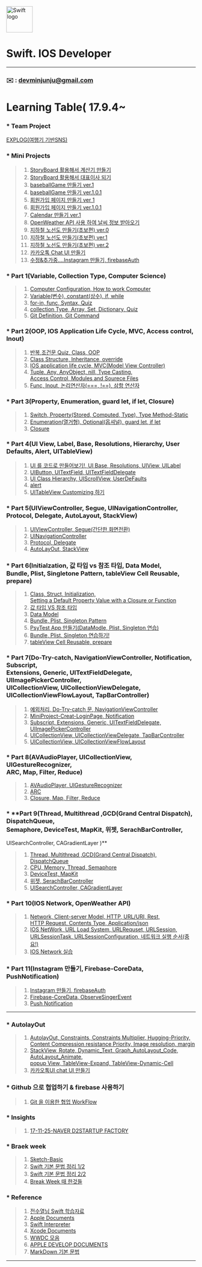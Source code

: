 
<img src="https://swift.org/assets/images/swift.svg" alt="Swift logo" height="70" >


# Swift. IOS Developer  

  
---   
### **:envelope:**  : <devminjunju@gmail.com>


# Learning Table( 17.9.4~

### * **Team Project**
[EXPLOG(여행기 기반SNS)](https://github.com/devminjun/EXPLOG)

### *  **Mini Projects**

> 1. [StoryBoard 활용해서 계산기 만들기](/study/8_17-9-14.md) 
> 2. [StoryBoard 활용해서 대표이사 되기](/study/12_17-9-18.md)
> 3. [baseballGame 만들기 ver.1](/study/16_17-9-21.md)
> 4. [baseballGame 만들기 ver.1.0.1](/study/16-1_17-9-21.md)
> 5. [회원가입 페이지 만들기 ver 1](/study/19_17-9-27.md)
> 6. [회원가입 페이지 만들기 ver.1.0.1](/study/19-1_17-9-27.md)
> 7. [Calendar 만들기 ver.1](/study/44_17-11-8-Calendar.md) 
> 8. [OpenWeather API 사용 하여 날씨 정보 받아오기](/study/49_17-11-16-OpenWeatherAPI.md)
> 9. [지하철 노선도 만들기(초보편) ver.0](/breakweek/CreatSubway.md)
> 10. [지하철 노선도 만들기(초보편) ver.1](https://devminjun.github.io/blog/CreatSubway-ver1)
> 11. [지하철 노선도 만들기(초보편) ver.2](https://devminjun.github.io/blog/CreatSubway-ver2) 
> 12. [카카오톡 Chat UI 만들기](/IOS-AutoLayOut/AutolayOut-Study/17-11-19-kakaotalk.md)
> 13. [수정&추가중....Instagram 만들기, firebaseAuth](/study/51_17-11-20-make-instagram-firebase-Auth.md)
>  

### *  **Part 1(Variable, Collection Type, Computer Science)**

> 1. [Computer Configuration, How to work Computer](/Part_1/1_17-9-4-How_to_work_Computer.md)
> 2. [Variable(변수), constant(상수), if, while](/Part_1/2_17-9-5-Variable_constant_if_while.md)
> 3. [for-in, func, Syntax, Quiz](/Part_1/3_17-9-6-for_in_func.md)
> 4. [collection Type, Array, Set, Dictionary, Quiz](/Part_1/4_17-9-7-CollectionType.md)
> 5. [Git Definition, Git Command](/Part_1/5_17-9-8-git.md)

### *  **Part 2(OOP, IOS Application Life Cycle, MVC, Access control, Inout)**

> 1. [반복,조건문 Quiz, Class, OOP](/Part_2/6_17-9-11.md)
> 2. [Class Structure, Inheritance, override](/Part_2/7_17-9-13.md)
> 3. [IOS application life cycle, MVC(Model View Controller)](/Part_2/9_17-9-15.md)
> 4. [Tuple, Any, AnyObject, nill, Type Casting, <br> Access Control, Modules and Sourece Files](/Part_2/10_17-9-16.md)
> 5. [Func, Inout, 논리연산자(===, !==), 삼항 연산자](/Part_2/11_17-9-16.md)


### *  **Part 3(Property, Enumeration, guard let, if let, Closure)**

> 1. [Switch, Property(Stored, Computed, Type), Type Method-Static](/Part_3/13_17-9-18.md)
> 2. [Enumeration(열거형), Optional(옵셔널), guard let, if let ](/Part_3/14_17-9-19.md)
> 3. [Closure](/Part_3/15_17-9-20.md)


### *  **Part 4(UI View, Label, Base, Resolutions, Hierarchy, User Defaults, Alert, UITableView)** 

> 1. [UI 를 코드로 만들어보기!, UI Base, Resolutions, UIView, UILabel](/study/17_17-9-25.md)
> 2. [UIButton, UITextField, UITextFieldDelegate](/study/18_17-9-26.md)
> 3. [UI Class Hierarchy, UIScrollView, UserDeFaults](/study/20_17-9-28.md)
> 4. [alert](/study/20-1_17-9-28.md)
> 5. [UITableView Customizing 하기](/study/21_17-9-29.md)
 
### *  **Part 5(UIViewController, Segue, UINavigationController, <br>	 Protocol, Delegate, AutoLayout, StackView)** 

> 1. [UIVIewController, Segue(간단한 화면전환)](/study/22_17-10-10.md)
> 2. [UINavigationController](/study/23_17-10-11.md)
> 3. [Protocol, Delegate](/study/24_17-10-12.md)
> 4. [AutoLayOut, StackView](/study/25_17-10-13-AutoLayout.md)


### *  **Part 6(Initialzation, 값 타입 vs 참조 타입, Data Model, <br> 	Bundle, Plist, Singletone Pattern, tableView Cell Reusable, prepare)** 

> 1. [Class, Struct, Initialization, <br> Setting a Default Property Value with a Closure or Function](/study/26_17-10-16-Class-Struct.md)
> 2. [값 타입 VS 참조 타입 ](/study/27_17-10-16-Class-Struct.md)
> 3. [Data Model](/study/28_17-10-17-Data-Modeling.md)
> 4. [Bundle, Plist, Singleton Pattern](/study/29_17-10-18-Bundle-Plist-Singletone-Pattern.md)
> 5. [PsyTest App 만들기(DataModle, Plist, Singleton 연습)](/study/30_17-10-18-PsyTest.md)
> 6. [Bundle, Plist, Singleton 연습하기!](/study/31_17-10-19-prectice-Bundle-Plist-Singleton.md)
> 7. [tableView Cell Reusable, prepare](/study/32_17-10-20-tableView.md)



### *  **Part 7(Do-Try-catch, NavigationViewController, Notification, Subscript,<br>	 Extensions, Generic, UITextFieldDelegate, UIImagePickerController, <br>	 UICollectionView, UICollectionViewDelegate, UICollectionViewFlowLayout, TapBarController)** 

> 1. [예외처리, Do-Try-catch 문, NavigationViewController](/study/34_17-10-23-all-review.md)
> 2. [MiniProject-Creat-LoginPage, Notification](/study/35_17-10-24-Combine-Project.md)
> 3. [Subscript, Extensions, Generic, UITextFieldDelegate, UIImagePickerController](/study/36_17-10-25-Subscript-Extensions-Generic-UITextFieldDelegate-UIImagePickerController.md)
> 4. [UICollectionView, UICollectionViewDelegate, TapBarController](/study/37_17-10-26-musicfile.md)
> 5. [UICollectionView, UICollectionViewFlowLayout](/study/38_17-10-27-CollectionView-gesture.md)
> 

### *  **Part 8(AVAudioPlayer, UICollectionView, UIGestureRecognizer, <br> ARC, Map, Filter, Reduce)** 

> 1. [AVAudioPlayer, UIGestureRecognizer](/study/39_17-10-30-AVAudioPlayer-UICollectionView-UIGestureRecognizer.md)
> 2. [ARC](/study/40_17-10-31-ARC.md)
> 3. [Closure, Map, Filter, Reduce](/study/41_17-11-1-Closure-Delegate.md) 

### * **Part 9(Thread, Multithread ,GCD(Grand Central Dispatch), DispatchQueue, <br> Semaphore, DeviceTest, MapKit, 위젯, SerachBarController, <br> 
UISearchController, CAGradientLayer )** 

> 1. [Thread, Multithread ,GCD(Grand Central Dispatch), DispatchQueue](/study/42_17-11-6-Thread.md)
> 2. [CPU, Memory, Thread, Semaphore](/study/0_CPU-MEMORY-THREAD-Semaphore.md)
> 3. [DeviceTest, MapKit](/study/43_17-11-7-deviceTest-Mapkit.md)
> 4. [위젯, SerachBarController](/study/45_17-11-9-SearchController-Wejet-imagePicker.md)
> 5. [UISearchController, CAGradientLayer](/study/46_17-11-10-SearchBarController-Gradation.md)

### * **Part 10(IOS Network, OpenWeather API)** 

> 1. [Network, Client-server Model, HTTP, URL/URI, Rest, <br> HTTP Request, Contents Type, Application/json](/study/47_17-11-14-Network.md)
> 2. [IOS NetWork, URL Load System, URLRequset, URLSession, <br> URLSessionTask, URLSessionConfiguration, 네트워크 실행 순서(중요!)](/study/48_17-11-16-IOSNetwork.md)
> 4. [IOS Network 실습](study/50_17-11-17-network-day3.md)


### * **Part 11(Instagram 만들기, Firebase-CoreData, PushNotification)** 

> 1. [Instagram 만들기, firebaseAuth](/study/51_17-11-20-make-instagram-firebase-Auth.md)
> 2. [Firebase-CoreData, ObserveSingerEvent](/study/52_17-11-26-mak-instagram-firebase-CoreData.md)
> 3. [Push Notification](/study/0_Push_Notification.md)


---


### *  **AutolayOut** 

> 1. [AutolayOut, Constraints, Constraints Multiplier, Hugging-Priority, <br> Content Compression resistance Priority, Image resolution, margin](/IOS-AutoLayOut/AutolayOut-Study/17-11-5-firstLecture.md)
> 2. [StackView, Rotate, Dynamic_Text, Graph_AutoLayout_Code, AutoLayout_Animate, <br> popup View, TableView-Expand, TableView-Dynamic-Cell](/IOS-AutoLayOut/AutolayOut-Study/17-11-8-secondLecture.md)
> 3. [카카오톡UI chat UI 만들기](/IOS-AutoLayOut/AutolayOut-Study/17-11-19-kakaotalk.md)


### *  **Github 으로 협업하기 & firebase 사용하기** 

> 1. [Git 을 이용한 협업 WorkFlow](/study/0_17-10-28-github-recture.md)
> 

### * **Insights**

> 1. [17-11-25-NAVER D2STARTUP FACTORY](/study/0_17-11-25-NAVER_D2_STARTUP_FACTORY.md)

### *  **Braek week** 

> 1. [Sketch-Basic](/breakweek/sketch.md)
> 2. [Swift 기본 문법 정리 1/2](/breakweek/2017-10-9-online.md)
> 3. [Swift 기본 문법 정리 2/2](/breakweek/2017-10-10-online.md)
> 4. [Break Week 때 한것들](/breakweek/breakWeek.md)



### * **Reference**

> 1. [전수열님 Swift 학습자료](https://devxoul.gitbooks.io/ios-with-swift-in-40-hours/content/)<br>
> 2. [Apple Documents](https://developer.apple.com/library/content/documentation/Swift/Conceptual/Swift_Programming_Language/)<br>
> 3. [Swift Interpreter](https://swift.sandbox.bluemix.net/#/repl)<br>
> 4. [Xcode Documents](http://help.apple.com/xcode/mac/9.0/#/)<br>
> 5. [WWDC 모음](https://developer.apple.com/videos/)<br>
> 6. [APPLE DEVELOP DOCUMENTS](https://developer.apple.com/documentation) <br>
> 7. [MarkDown 기본 문법](/study/2017-10-13-markdown.md)<br>

---






